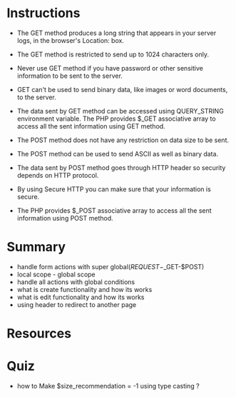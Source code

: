 
# Instructions
 - The GET method produces a long string that appears in your server logs, in the browser's Location: box.
- The GET method is restricted to send up to 1024 characters only.
- Never use GET method if you have password or other sensitive information to be sent to the server.
- GET can't be used to send binary data, like images or word documents, to the server.
- The data sent by GET method can be accessed using QUERY_STRING environment variable.
The PHP provides $_GET associative array to access all the sent information using GET method.

- The POST method does not have any restriction on data size to be sent.
- The POST method can be used to send ASCII as well as binary data.
- The data sent by POST method goes through HTTP header so security depends on HTTP protocol.
-  By using Secure HTTP you can make sure that your information is secure.
- The PHP provides $_POST associative array to access all the sent information using POST method.

 
 # Summary
 * handle form actions with super global($REQUEST-$_GET-$POST)
 * local scope - global scope
 * handle all actions with global conditions
 * what is create functionality and how its works
 * what is edit functionality and how its works
 * using header to redirect to another page

# Resources


# Quiz
- how to Make $size_recommendation = -1 using type casting ?


